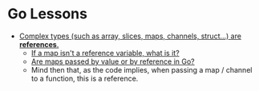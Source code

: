 # Go Lessons

- [Complex types (such as array, slices, maps, channels, struct...) are **references**.](https://github.com/refs/resources/blob/master/go/types/complex_types_references/main.go)
  - [If a map isn't a reference variable, what is it?](https://dave.cheney.net/2017/04/30/if-a-map-isnt-a-reference-variable-what-is-it)
  - [Are maps passed by value or by reference in Go?](https://stackoverflow.com/questions/40680981/are-maps-passed-by-value-or-by-reference-in-go)
  - Mind then that, as the code implies, when passing a map / channel to a function, this is a reference.

